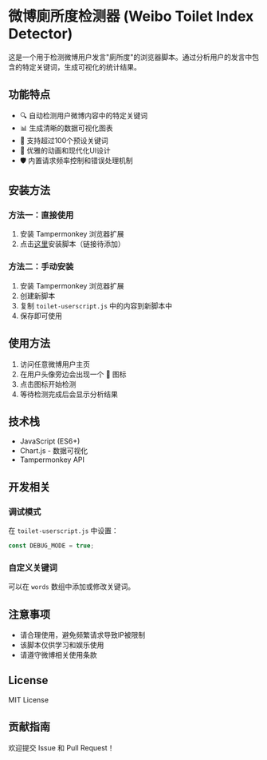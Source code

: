 # 微博廁所度检测器 (Weibo Toilet Index Detector)

这是一个用于检测微博用户发言"廁所度"的浏览器脚本。通过分析用户的发言中包含的特定关键词，生成可视化的统计结果。

## 功能特点

- 🔍 自动检测用户微博内容中的特定关键词
- 📊 生成清晰的数据可视化图表
- 🎯 支持超过100个预设关键词
- 💫 优雅的动画和现代化UI设计
- 🛡️ 内置请求频率控制和错误处理机制

## 安装方法

### 方法一：直接使用

1. 安装 Tampermonkey 浏览器扩展
2. 点击[这里](#)安装脚本（链接待添加）

### 方法二：手动安装

1. 安装 Tampermonkey 浏览器扩展
2. 创建新脚本
3. 复制 `toilet-userscript.js` 中的内容到新脚本中
4. 保存即可使用

## 使用方法

1. 访问任意微博用户主页
2. 在用户头像旁边会出现一个 🚽 图标
3. 点击图标开始检测
4. 等待检测完成后会显示分析结果

## 技术栈

- JavaScript (ES6+)
- Chart.js - 数据可视化
- Tampermonkey API

## 开发相关

### 调试模式

在 `toilet-userscript.js` 中设置：
```javascript
const DEBUG_MODE = true;
```

### 自定义关键词

可以在 `words` 数组中添加或修改关键词。

## 注意事项

- 请合理使用，避免频繁请求导致IP被限制
- 该脚本仅供学习和娱乐使用
- 请遵守微博相关使用条款

## License

MIT License

## 贡献指南

欢迎提交 Issue 和 Pull Request！
